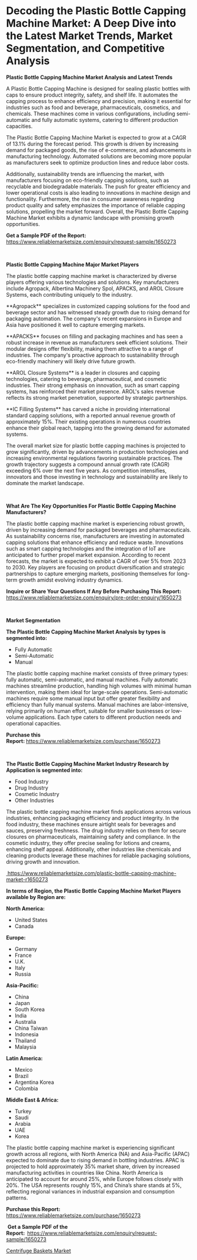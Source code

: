 <p><h1>Decoding the Plastic Bottle Capping Machine Market: A Deep Dive into the Latest Market Trends, Market Segmentation, and Competitive Analysis</h1></p><p><strong>Plastic Bottle Capping Machine Market Analysis and Latest Trends</strong></p>
<p><p>A Plastic Bottle Capping Machine is designed for sealing plastic bottles with caps to ensure product integrity, safety, and shelf life. It automates the capping process to enhance efficiency and precision, making it essential for industries such as food and beverage, pharmaceuticals, cosmetics, and chemicals. These machines come in various configurations, including semi-automatic and fully automatic systems, catering to different production capacities.</p><p>The Plastic Bottle Capping Machine Market is expected to grow at a CAGR of 13.1% during the forecast period. This growth is driven by increasing demand for packaged goods, the rise of e-commerce, and advancements in manufacturing technology. Automated solutions are becoming more popular as manufacturers seek to optimize production lines and reduce labor costs.</p><p>Additionally, sustainability trends are influencing the market, with manufacturers focusing on eco-friendly capping solutions, such as recyclable and biodegradable materials. The push for greater efficiency and lower operational costs is also leading to innovations in machine design and functionality. Furthermore, the rise in consumer awareness regarding product quality and safety emphasizes the importance of reliable capping solutions, propelling the market forward. Overall, the Plastic Bottle Capping Machine Market exhibits a dynamic landscape with promising growth opportunities.</p></p>
<p><strong>Get a Sample PDF of the Report:&nbsp;</strong> <a href="https://www.reliablemarketsize.com/enquiry/request-sample/1650273?utm_campaign=3029&utm_medium=2&utm_source=Github&utm_content=ia&utm_term=08042025&utm_id=plastic-bottle-capping-machine">https://www.reliablemarketsize.com/enquiry/request-sample/1650273</a></p>
<p>&nbsp;</p>
<p><strong>Plastic Bottle Capping Machine Major Market Players</strong></p>
<p><p>The plastic bottle capping machine market is characterized by diverse players offering various technologies and solutions. Key manufacturers include Agropack, Albertina Machinery Spol, APACKS, and AROL Closure Systems, each contributing uniquely to the industry.</p><p>**Agropack** specializes in customized capping solutions for the food and beverage sector and has witnessed steady growth due to rising demand for packaging automation. The company's recent expansions in Europe and Asia have positioned it well to capture emerging markets.</p><p>**APACKS** focuses on filling and packaging machines and has seen a robust increase in revenue as manufacturers seek efficient solutions. Their modular designs offer flexibility, making them attractive to a range of industries. The company's proactive approach to sustainability through eco-friendly machinery will likely drive future growth.</p><p>**AROL Closure Systems** is a leader in closures and capping technologies, catering to beverage, pharmaceutical, and cosmetic industries. Their strong emphasis on innovation, such as smart capping systems, has reinforced their market presence. AROL's sales revenue reflects its strong market penetration, supported by strategic partnerships.</p><p>**IC Filling Systems** has carved a niche in providing international standard capping solutions, with a reported annual revenue growth of approximately 15%. Their existing operations in numerous countries enhance their global reach, tapping into the growing demand for automated systems.</p><p>The overall market size for plastic bottle capping machines is projected to grow significantly, driven by advancements in production technologies and increasing environmental regulations favoring sustainable practices. The growth trajectory suggests a compound annual growth rate (CAGR) exceeding 6% over the next five years. As competition intensifies, innovators and those investing in technology and sustainability are likely to dominate the market landscape.</p></p>
<p>&nbsp;</p>
<p><strong>What Are The Key Opportunities For Plastic Bottle Capping Machine Manufacturers?</strong></p>
<p><p>The plastic bottle capping machine market is experiencing robust growth, driven by increasing demand for packaged beverages and pharmaceuticals. As sustainability concerns rise, manufacturers are investing in automated capping solutions that enhance efficiency and reduce waste. Innovations such as smart capping technologies and the integration of IoT are anticipated to further propel market expansion. According to recent forecasts, the market is expected to exhibit a CAGR of over 5% from 2023 to 2030. Key players are focusing on product diversification and strategic partnerships to capture emerging markets, positioning themselves for long-term growth amidst evolving industry dynamics.</p></p>
<p><strong>Inquire or Share Your Questions If Any Before Purchasing This Report:</strong> <a href="https://www.reliablemarketsize.com/enquiry/pre-order-enquiry/1650273?utm_campaign=3029&utm_medium=2&utm_source=Github&utm_content=ia&utm_term=08042025&utm_id=plastic-bottle-capping-machine">https://www.reliablemarketsize.com/enquiry/pre-order-enquiry/1650273</a></p>
<p>&nbsp;</p>
<p><strong>Market Segmentation</strong></p>
<p><strong>The Plastic Bottle Capping Machine Market Analysis by types is segmented into:</strong></p>
<p><ul><li>Fully Automatic</li><li>Semi-Automatic</li><li>Manual</li></ul></p>
<p><p>The plastic bottle capping machine market consists of three primary types: fully automatic, semi-automatic, and manual machines. Fully automatic machines streamline production, handling high volumes with minimal human intervention, making them ideal for large-scale operations. Semi-automatic machines require some manual input but offer greater flexibility and efficiency than fully manual systems. Manual machines are labor-intensive, relying primarily on human effort, suitable for smaller businesses or low-volume applications. Each type caters to different production needs and operational capacities.</p></p>
<p><strong>Purchase this Report:&nbsp;</strong><a href="https://www.reliablemarketsize.com/purchase/1650273?utm_campaign=3029&utm_medium=2&utm_source=Github&utm_content=ia&utm_term=08042025&utm_id=plastic-bottle-capping-machine">https://www.reliablemarketsize.com/purchase/1650273</a></p>
<p>&nbsp;</p>
<p><strong>The Plastic Bottle Capping Machine Market Industry Research by Application is segmented into:</strong></p>
<p><ul><li>Food Industry</li><li>Drug Industry</li><li>Cosmetic Industry</li><li>Other Industries</li></ul></p>
<p><p>The plastic bottle capping machine market finds applications across various industries, enhancing packaging efficiency and product integrity. In the food industry, these machines ensure airtight seals for beverages and sauces, preserving freshness. The drug industry relies on them for secure closures on pharmaceuticals, maintaining safety and compliance. In the cosmetic industry, they offer precise sealing for lotions and creams, enhancing shelf appeal. Additionally, other industries like chemicals and cleaning products leverage these machines for reliable packaging solutions, driving growth and innovation.</p></p>
<p><a href="https://www.reliablemarketsize.com/plastic-bottle-capping-machine-market-r1650273?utm_campaign=3029&utm_medium=2&utm_source=Github&utm_content=ia&utm_term=08042025&utm_id=plastic-bottle-capping-machine">&nbsp;https://www.reliablemarketsize.com/plastic-bottle-capping-machine-market-r1650273</a></p>
<p><strong>In terms of Region, the Plastic Bottle Capping Machine Market Players available by Region are:</strong></p>
<p>
    <p> <strong> North America: </strong>
        <ul>
            <li>United States</li>
            <li>Canada</li>
        </ul>
        </p> 
    <p> <strong> Europe: </strong>
        <ul>
            <li>Germany</li>
            <li>France</li>
            <li>U.K.</li>
            <li>Italy</li>
            <li>Russia</li>
        </ul>
        </p> 
    <p> <strong> Asia-Pacific: </strong>
        <ul>
            <li>China</li>
            <li>Japan</li>
            <li>South Korea</li>
            <li>India</li>
            <li>Australia</li>
            <li>China Taiwan</li>
            <li>Indonesia</li>
            <li>Thailand</li>
            <li>Malaysia</li>
        </ul>
        </p> 
    <p> <strong> Latin America: </strong>
        <ul>
            <li>Mexico</li>
            <li>Brazil</li>
            <li>Argentina Korea</li>
            <li>Colombia</li>
        </ul>
        </p> 
    <p> <strong> Middle East & Africa: </strong>
        <ul>
            <li>Turkey</li>
            <li>Saudi</li>
            <li>Arabia</li>
            <li>UAE</li>
            <li>Korea</li>
        </ul>
    </p>
    </p>
<p><p>The plastic bottle capping machine market is experiencing significant growth across all regions, with North America (NA) and Asia-Pacific (APAC) expected to dominate due to rising demand in bottling industries. APAC is projected to hold approximately 35% market share, driven by increased manufacturing activities in countries like China. North America is anticipated to account for around 25%, while Europe follows closely with 20%. The USA represents roughly 15%, and China’s share stands at 5%, reflecting regional variances in industrial expansion and consumption patterns.</p></p>
<p><strong>Purchase this Report: </strong><a href="https://www.reliablemarketsize.com/purchase/1650273?utm_campaign=3029&utm_medium=2&utm_source=Github&utm_content=ia&utm_term=08042025&utm_id=plastic-bottle-capping-machine">https://www.reliablemarketsize.com/purchase/1650273</a></p>
<p>&nbsp;<strong>Get a Sample PDF of the Report:&nbsp;&nbsp;</strong><a href="https://www.reliablemarketsize.com/enquiry/request-sample/1650273?utm_campaign=3029&utm_medium=2&utm_source=Github&utm_content=ia&utm_term=08042025&utm_id=plastic-bottle-capping-machine">https://www.reliablemarketsize.com/enquiry/request-sample/1650273</a></p>
<p><strong></strong></p>
<p><p><a href="https://github.com/lehumiston1971679/Market-Research-Report-List-1/blob/main/centrifuge-baskets-market.md?utm_campaign=3029&utm_medium=2&utm_source=Github&utm_content=ia&utm_term=08042025&utm_id=plastic-bottle-capping-machine">Centrifuge Baskets Market</a></p></p>